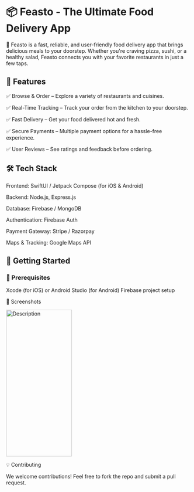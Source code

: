 # 📦 Feasto - The Ultimate Food Delivery App
🚀 Feasto is a fast, reliable, and user-friendly food delivery app that brings delicious meals to your doorstep. Whether you're craving pizza, sushi, or a healthy salad, Feasto connects you with your favorite restaurants in just a few taps.

## 🌟 Features

✅ Browse & Order – Explore a variety of restaurants and cuisines.

✅ Real-Time Tracking – Track your order from the kitchen to your doorstep.


✅ Fast Delivery – Get your food delivered hot and fresh.


✅ Secure Payments – Multiple payment options for a hassle-free experience.


✅ User Reviews – See ratings and feedback before ordering.

## 🛠 Tech Stack

Frontend: SwiftUI / Jetpack Compose (for iOS & Android)

Backend: Node.js, Express.js

Database: Firebase / MongoDB

Authentication: Firebase Auth

Payment Gateway: Stripe / Razorpay

Maps & Tracking: Google Maps API

## 🚀 Getting Started

### 📌 Prerequisites
Xcode (for iOS) or Android Studio (for Android)
Firebase project setup

🎨 Screenshots

<img src="https://github.com/user-attachments/assets/7979bcfc-f810-4edd-8187-80eb115efbd3" alt="Description" width="180" height="400">



💡 Contributing

We welcome contributions! Feel free to fork the repo and submit a pull request.
